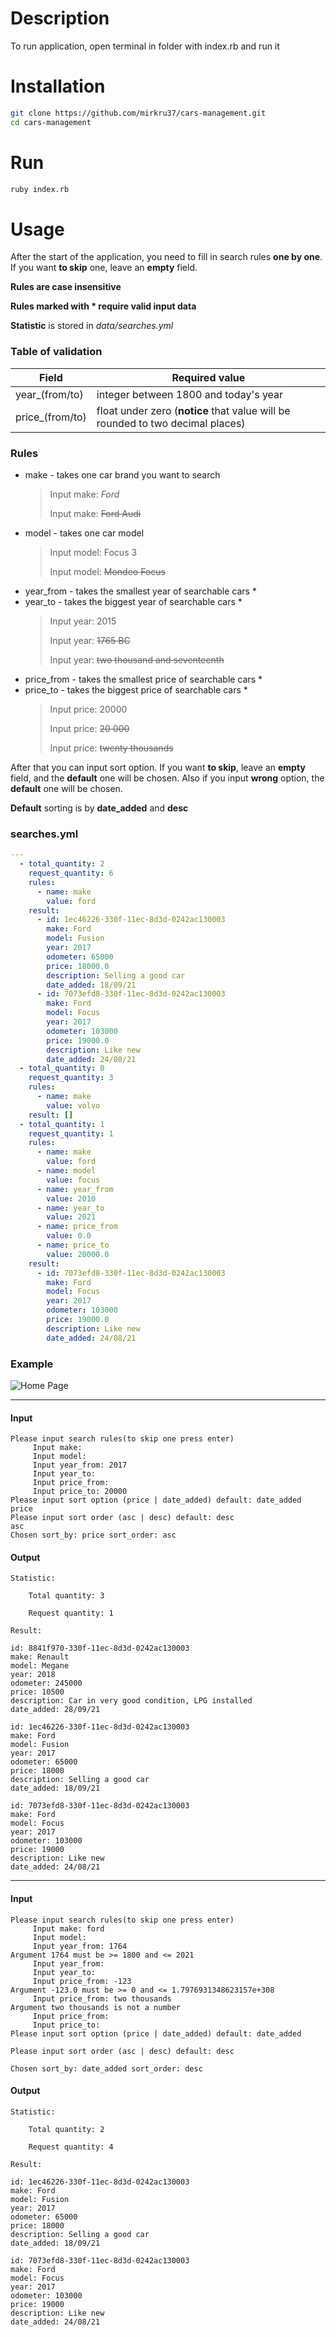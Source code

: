 # Description
To run application, open terminal in folder with index.rb and run it

# Installation
```bash
git clone https://github.com/mirkru37/cars-management.git
cd cars-management
```

# Run
```bash
ruby index.rb
```

# Usage
After the start of the application, you need to fill in search rules **one by one**.
If you want **to skip** one, leave an **empty** field.

**Rules are case insensitive**

**Rules marked with * require valid input data**

**Statistic** is stored in *data/searches.yml*

### Table of validation
| Field  | Required value |
| ------------- | ------------- |
| year_(from/to)  | integer between 1800 and today's year  |
| price_(from/to)  | float under zero (**notice** that value will be rounded to two decimal places) |

### Rules
- make - takes one car brand you want to search
  >Input make: _Ford_
  >
  >Input make: ~~Ford Audi~~
- model - takes one car model
  >Input model: Focus 3
  > 
  >Input model: ~~Mondeo Focus~~ 
- year_from - takes the smallest year of searchable cars *
- year_to - takes the biggest year of searchable cars *
  >Input year: 2015
  >
  >Input year: ~~1765 BC~~
  >
  >Input year: ~~two thousand and seventeenth~~
- price_from - takes the smallest price of searchable cars *
- price_to - takes the biggest price of searchable cars *
  >Input price: 20000
  >
  >Input price: ~~20 000~~
  >
  >Input price: ~~twenty thousands~~

After that you can input sort option. If you want **to skip**, 
leave an **empty** field, and the **default** one will be chosen.
Also if you input **wrong** option, the **default** one will be chosen.

**Default** sorting is by **date_added** and **desc**

### searches.yml
```yaml
---
  - total_quantity: 2
    request_quantity: 6
    rules:
      - name: make
        value: ford
    result:
      - id: 1ec46226-330f-11ec-8d3d-0242ac130003
        make: Ford
        model: Fusion
        year: 2017
        odometer: 65000
        price: 18000.0
        description: Selling a good car
        date_added: 18/09/21
      - id: 7073efd8-330f-11ec-8d3d-0242ac130003
        make: Ford
        model: Focus
        year: 2017
        odometer: 103000
        price: 19000.0
        description: Like new
        date_added: 24/08/21
  - total_quantity: 0
    request_quantity: 3
    rules:
      - name: make
        value: volvo
    result: []
  - total_quantity: 1
    request_quantity: 1
    rules:
      - name: make
        value: ford
      - name: model
        value: focus
      - name: year_from
        value: 2010
      - name: year_to
        value: 2021
      - name: price_from
        value: 0.0
      - name: price_to
        value: 20000.0
    result:
      - id: 7073efd8-330f-11ec-8d3d-0242ac130003
        make: Ford
        model: Focus
        year: 2017
        odometer: 103000
        price: 19000.0
        description: Like new
        date_added: 24/08/21
```

### Example

![Home Page](screenshots/usage_cast.gif)
___
#### Input
```
Please input search rules(to skip one press enter)
	 Input make: 
	 Input model: 
	 Input year_from: 2017
	 Input year_to: 
	 Input price_from: 
	 Input price_to: 20000
Please input sort option (price | date_added) default: date_added
price
Please input sort order (asc | desc) default: desc
asc
Chosen sort_by: price sort_order: asc
```
#### Output
```
Statistic:

	Total quantity: 3

	Request quantity: 1

Result:

id: 8841f970-330f-11ec-8d3d-0242ac130003
make: Renault
model: Megane
year: 2018
odometer: 245000
price: 10500
description: Car in very good condition, LPG installed
date_added: 28/09/21

id: 1ec46226-330f-11ec-8d3d-0242ac130003
make: Ford
model: Fusion
year: 2017
odometer: 65000
price: 18000
description: Selling a good car
date_added: 18/09/21

id: 7073efd8-330f-11ec-8d3d-0242ac130003
make: Ford
model: Focus
year: 2017
odometer: 103000
price: 19000
description: Like new
date_added: 24/08/21
```
___
#### Input
```
Please input search rules(to skip one press enter)
	 Input make: ford
	 Input model: 
	 Input year_from: 1764
Argument 1764 must be >= 1800 and <= 2021
	 Input year_from: 
	 Input year_to: 
	 Input price_from: -123
Argument -123.0 must be >= 0 and <= 1.7976931348623157e+308
	 Input price_from: two thousands
Argument two thousands is not a number
	 Input price_from: 
	 Input price_to: 
Please input sort option (price | date_added) default: date_added

Please input sort order (asc | desc) default: desc

Chosen sort_by: date_added sort_order: desc
```
#### Output
```
Statistic:

	Total quantity: 2

	Request quantity: 4

Result:

id: 1ec46226-330f-11ec-8d3d-0242ac130003
make: Ford
model: Fusion
year: 2017
odometer: 65000
price: 18000
description: Selling a good car
date_added: 18/09/21

id: 7073efd8-330f-11ec-8d3d-0242ac130003
make: Ford
model: Focus
year: 2017
odometer: 103000
price: 19000
description: Like new
date_added: 24/08/21
```
